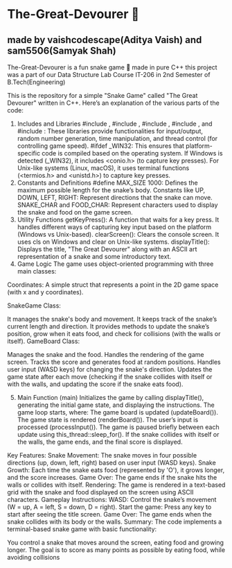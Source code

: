 # The-Great-Devourer 🐍
## made by vaishcodescape(Aditya Vaish) and sam5506(Samyak Shah)

The-Great-Devourer is a fun snake game 🐍 made in pure C++
this project was a part of our Data Structure Lab Course IT-206 in 2nd Semester of B.Tech(Engineering) 

This is the repository for a simple "Snake Game" called "The Great Devourer" written in C++. Here’s an explanation of the various parts of the code:

1. Includes and Libraries
#include <iostream>, #include <cstdlib>, #include <ctime>, #include <thread>, and #include <chrono>: These libraries provide functionalities for input/output, random number generation, time manipulation, and thread control (for controlling game speed).
#ifdef _WIN32: This ensures that platform-specific code is compiled based on the operating system. If Windows is detected (_WIN32), it includes <conio.h> (to capture key presses). For Unix-like systems (Linux, macOS), it uses terminal functions (<termios.h> and <unistd.h>) to capture key presses.
2. Constants and Definitions
#define MAX_SIZE 1000: Defines the maximum possible length for the snake’s body.
Constants like UP, DOWN, LEFT, RIGHT: Represent directions that the snake can move.
SNAKE_CHAR and FOOD_CHAR: Represent characters used to display the snake and food on the game screen.
3. Utility Functions
getKeyPress(): A function that waits for a key press. It handles different ways of capturing key input based on the platform (Windows vs Unix-based).
clearScreen(): Clears the console screen. It uses cls on Windows and clear on Unix-like systems.
displayTitle(): Displays the title, "The Great Devourer" along with an ASCII art representation of a snake and some introductory text.
4. Game Logic
The game uses object-oriented programming with three main classes:

Coordinates: A simple struct that represents a point in the 2D game space (with x and y coordinates).

SnakeGame Class:

It manages the snake's body and movement.
It keeps track of the snake’s current length and direction.
It provides methods to update the snake’s position, grow when it eats food, and check for collisions (with the walls or itself).
GameBoard Class:

Manages the snake and the food.
Handles the rendering of the game screen.
Tracks the score and generates food at random positions.
Handles user input (WASD keys) for changing the snake's direction.
Updates the game state after each move (checking if the snake collides with itself or with the walls, and updating the score if the snake eats food).

5. Main Function (main)
Initializes the game by calling displayTitle(), generating the initial game state, and displaying the instructions.
The game loop starts, where:
The game board is updated (updateBoard()).
The game state is rendered (renderBoard()).
The user’s input is processed (processInput()).
The game is paused briefly between each update using this_thread::sleep_for().
If the snake collides with itself or the walls, the game ends, and the final score is displayed.

Key Features:
Snake Movement: The snake moves in four possible directions (up, down, left, right) based on user input (WASD keys).
Snake Growth: Each time the snake eats food (represented by 'O'), it grows longer, and the score increases.
Game Over: The game ends if the snake hits the walls or collides with itself.
Rendering: The game is rendered in a text-based grid with the snake and food displayed on the screen using ASCII characters.
Gameplay Instructions:
WASD: Control the snake’s movement (W = up, A = left, S = down, D = right).
Start the game: Press any key to start after seeing the title screen.
Game Over: The game ends when the snake collides with its body or the walls.
Summary:
The code implements a terminal-based snake game with basic functionality:

You control a snake that moves around the screen, eating food and growing longer.
The goal is to score as many points as possible by eating food, while avoiding collisions
